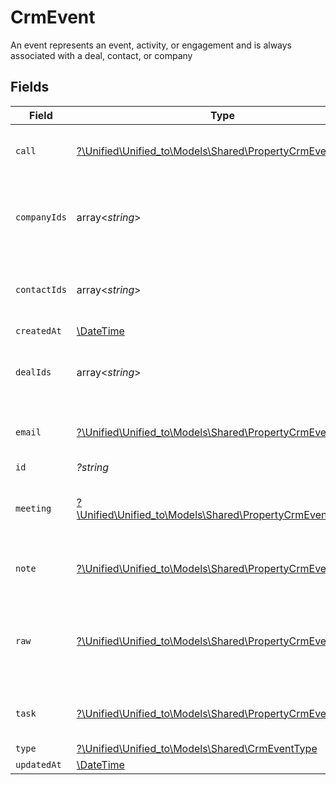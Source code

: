# CrmEvent

An event represents an event, activity, or engagement and is always associated with a deal, contact, or company


## Fields

| Field                                                                                                        | Type                                                                                                         | Required                                                                                                     | Description                                                                                                  |
| ------------------------------------------------------------------------------------------------------------ | ------------------------------------------------------------------------------------------------------------ | ------------------------------------------------------------------------------------------------------------ | ------------------------------------------------------------------------------------------------------------ |
| `call`                                                                                                       | [?\Unified\Unified_to\Models\Shared\PropertyCrmEventCall](../../models/shared/PropertyCrmEventCall.md)       | :heavy_minus_sign:                                                                                           | The call object, when type = call                                                                            |
| `companyIds`                                                                                                 | array<*string*>                                                                                              | :heavy_minus_sign:                                                                                           | An array of company IDs associated with this event                                                           |
| `contactIds`                                                                                                 | array<*string*>                                                                                              | :heavy_minus_sign:                                                                                           | An array of contact IDs associated with this event                                                           |
| `createdAt`                                                                                                  | [\DateTime](https://www.php.net/manual/en/class.datetime.php)                                                | :heavy_minus_sign:                                                                                           | N/A                                                                                                          |
| `dealIds`                                                                                                    | array<*string*>                                                                                              | :heavy_minus_sign:                                                                                           | An array of deal IDs associated with this event                                                              |
| `email`                                                                                                      | [?\Unified\Unified_to\Models\Shared\PropertyCrmEventEmail](../../models/shared/PropertyCrmEventEmail.md)     | :heavy_minus_sign:                                                                                           | The email object, when type = email                                                                          |
| `id`                                                                                                         | *?string*                                                                                                    | :heavy_minus_sign:                                                                                           | N/A                                                                                                          |
| `meeting`                                                                                                    | [?\Unified\Unified_to\Models\Shared\PropertyCrmEventMeeting](../../models/shared/PropertyCrmEventMeeting.md) | :heavy_minus_sign:                                                                                           | The meeting object, when type = meeting                                                                      |
| `note`                                                                                                       | [?\Unified\Unified_to\Models\Shared\PropertyCrmEventNote](../../models/shared/PropertyCrmEventNote.md)       | :heavy_minus_sign:                                                                                           | The note object, when type = note                                                                            |
| `raw`                                                                                                        | [?\Unified\Unified_to\Models\Shared\PropertyCrmEventRaw](../../models/shared/PropertyCrmEventRaw.md)         | :heavy_minus_sign:                                                                                           | The raw data returned by the integration for this event.                                                     |
| `task`                                                                                                       | [?\Unified\Unified_to\Models\Shared\PropertyCrmEventTask](../../models/shared/PropertyCrmEventTask.md)       | :heavy_minus_sign:                                                                                           | The task object, when type = task                                                                            |
| `type`                                                                                                       | [?\Unified\Unified_to\Models\Shared\CrmEventType](../../models/shared/CrmEventType.md)                       | :heavy_minus_sign:                                                                                           | N/A                                                                                                          |
| `updatedAt`                                                                                                  | [\DateTime](https://www.php.net/manual/en/class.datetime.php)                                                | :heavy_minus_sign:                                                                                           | N/A                                                                                                          |